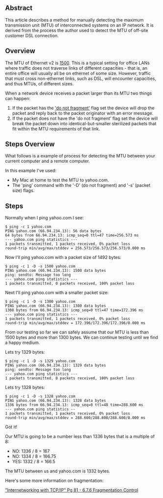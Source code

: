Abstract
----
This article describes a method for manually detecting the maximum transmission unit (MTU) of interconnected systems on an IP network. It is derived from the process the author used to detect the MTU of off-site customer DSL connection.

Overview
----
The MTU of Ethernet v2 is [1500](http://en.wikipedia.org/wiki/Maximum_transmission_unit). This is a typical setting for office LANs where traffic does not traverse links of different capacities - that is, an entire office will usually all be on ethernet of some size. However, traffic that must cross non-ethernet links, such as DSL, will encounter capacities, and thus MTUs, of different sizes. 

When a network device receives a packet larger than its MTU two things can happen:

1. If the packet has the ['do not fragment'](http://en.wikipedia.org/wiki/IP_fragmentation) flag set the device will drop the packet and reply back to the packet originator with an error message.
2. If the packet does not have the 'do not fragment' flag set the device will break the packet down into identical-but-smaller sterilized packets that fit within the MTU requirements of that link.

Steps Overview
----
What follows is a example of process for detecting the MTU between your current computer and a remote computer.

In this example I've used:

* My Mac at home to test the MTU to yahoo.com.
* The 'ping' command with the '-D' (do not fragment) and '-s' (packet size) flags.

Steps
----
Normally when I ping yahoo.com I see:

    $ ping -c 1 yahoo.com
    PING yahoo.com (66.94.234.13): 56 data bytes
    64 bytes from 66.94.234.13: icmp_seq=0 ttl=47 time=256.573 ms
    --- yahoo.com ping statistics ---
    1 packets transmitted, 1 packets received, 0% packet loss
    round-trip min/avg/max/stddev = 256.573/256.573/256.573/0.000 ms

Now I'll ping yahoo.com with a packet size of 1492 bytes:

    $ ping -c 1 -D -s 1500 yahoo.com
    PING yahoo.com (66.94.234.13): 1500 data bytes
    ping: sendto: Message too long
    --- yahoo.com ping statistics ---
    1 packets transmitted, 0 packets received, 100% packet loss

Next I'll ping yahoo.com with a smaller packet size:

    $ ping -c 1 -D -s 1300 yahoo.com
    PING yahoo.com (66.94.234.13): 1300 data bytes
    1308 bytes from 66.94.234.13: icmp_seq=0 ttl=47 time=172.396 ms
    --- yahoo.com ping statistics ---
    1 packets transmitted, 1 packets received, 0% packet loss
    round-trip min/avg/max/stddev = 172.396/172.396/172.396/0.000 ms

From our testing so far we can safely assume that our MTU is less than 1500 bytes and more than 1300 bytes. We can continue testing until we find a happy medium. 

Lets try 1329 bytes:

    $ ping -c 1 -D -s 1329 yahoo.com
    PING yahoo.com (66.94.234.13): 1329 data bytes
    ping: sendto: Message too long
    --- yahoo.com ping statistics ---
    1 packets transmitted, 0 packets received, 100% packet loss

Lets try 1328 bytes:

    $ ping -c 1 -D -s 1328 yahoo.com
    PING yahoo.com (66.94.234.13): 1328 data bytes
    1336 bytes from 66.94.234.13: icmp_seq=0 ttl=48 time=288.600 ms
    --- yahoo.com ping statistics --
    1 packets transmitted, 1 packets received, 0% packet loss
    round-trip min/avg/max/stddev = 288.600/288.600/288.600/0.000 ms

Got it!

Our MTU is going to be a number less than 1336 bytes that is a multiple of 8:

* NO: 1336 / 8 = 167
* NO: 1334 / 8 = 166.75
* YES: 1332 / 8 = 166.5

The MTU between us and yahoo.com is 1332 bytes.

Here's some more information on fragmentation:

["Internetworking with TCP/IP" Pg 81 - 6.7.6 Fragmentation Control](http://tinyurl.com/6xunt8)